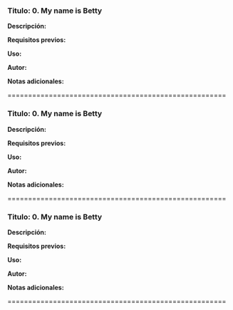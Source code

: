 ### Titulo: 0. My name is Betty
**Descripción:**  

**Requisitos previos:**  

**Uso:**  

**Autor:**  

**Notas adicionales:**  

=====================================================

### Titulo: 0. My name is Betty

**Descripción:**   

**Requisitos previos:**  

**Uso:**  

**Autor:**  

**Notas adicionales:**  

=====================================================
### Titulo: 0. My name is Betty

**Descripción:**  
  
**Requisitos previos:**  

**Uso:**  

**Autor:**  

**Notas adicionales:**  

=====================================================
